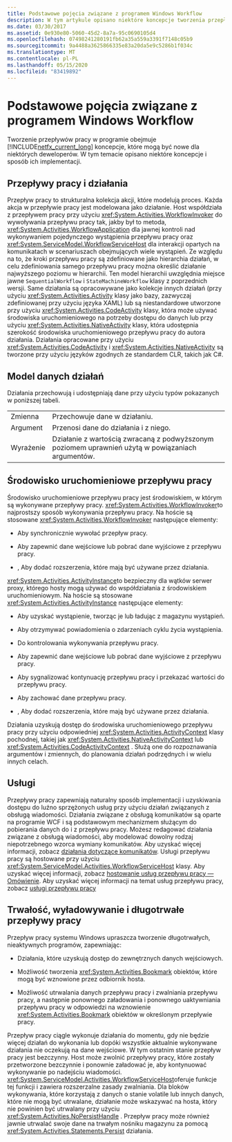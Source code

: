 ```yaml
---
title: Podstawowe pojęcia związane z programem Windows Workflow
description: W tym artykule opisano niektóre koncepcje tworzenia przepływu pracy w .NET Framework 4.6.1, które mogą być nieznane dla niektórych deweloperów.
ms.date: 03/30/2017
ms.assetid: 0e930e80-5060-45d2-8a7a-95c0690105d4
ms.openlocfilehash: 07498241280191fb62a35a559a3391f7148c05b9
ms.sourcegitcommit: 9a4488a3625866335e83a20da5e9c5286b1f034c
ms.translationtype: MT
ms.contentlocale: pl-PL
ms.lasthandoff: 05/15/2020
ms.locfileid: "83419892"
---
```

# <a name="fundamental-windows-workflow-concepts"></a>Podstawowe pojęcia związane z programem Windows Workflow
Tworzenie przepływów pracy w programie obejmuje [!INCLUDE[netfx_current_long](../../../includes/netfx-current-long-md.md)] koncepcje, które mogą być nowe dla niektórych deweloperów. W tym temacie opisano niektóre koncepcje i sposób ich implementacji.  
  
## <a name="workflows-and-activities"></a>Przepływy pracy i działania  
 Przepływ pracy to strukturalna kolekcja akcji, które modelują proces. Każda akcja w przepływie pracy jest modelowana jako działanie. Host współdziała z przepływem pracy przy użyciu <xref:System.Activities.WorkflowInvoker> do wywoływania przepływu pracy tak, jakby był to metoda, <xref:System.Activities.WorkflowApplication> dla jawnej kontroli nad wykonywaniem pojedynczego wystąpienia przepływu pracy oraz <xref:System.ServiceModel.WorkflowServiceHost> dla interakcji opartych na komunikatach w scenariuszach obejmujących wiele wystąpień. Ze względu na to, że kroki przepływu pracy są zdefiniowane jako hierarchia działań, w celu zdefiniowania samego przepływu pracy można określić działanie najwyższego poziomu w hierarchii. Ten model hierarchii uwzględnia miejsce jawne `SequentialWorkflow` i `StateMachineWorkflow` klasy z poprzednich wersji. Same działania są opracowywane jako kolekcje innych działań (przy użyciu <xref:System.Activities.Activity> klasy jako bazy, zazwyczaj zdefiniowanej przy użyciu języka XAML) lub są niestandardowe utworzone przy użyciu <xref:System.Activities.CodeActivity> klasy, która może używać środowiska uruchomieniowego na potrzeby dostępu do danych lub przy użyciu <xref:System.Activities.NativeActivity> klasy, która udostępnia szerokość środowiska uruchomieniowego przepływu pracy do autora działania. Działania opracowane przy użyciu <xref:System.Activities.CodeActivity> i <xref:System.Activities.NativeActivity> są tworzone przy użyciu języków zgodnych ze standardem CLR, takich jak C#.  
  
## <a name="activity-data-model"></a>Model danych działań  
 Działania przechowują i udostępniają dane przy użyciu typów pokazanych w poniższej tabeli.  
  
|||  
|-|-|  
|Zmienna|Przechowuje dane w działaniu.|  
|Argument|Przenosi dane do działania i z niego.|  
|Wyrażenie|Działanie z wartością zwracaną z podwyższonym poziomem uprawnień użytą w powiązaniach argumentów.|  
  
## <a name="workflow-runtime"></a>Środowisko uruchomieniowe przepływu pracy  
 Środowisko uruchomieniowe przepływu pracy jest środowiskiem, w którym są wykonywane przepływy pracy. <xref:System.Activities.WorkflowInvoker>to najprostszy sposób wykonywania przepływu pracy. Na hoście są stosowane <xref:System.Activities.WorkflowInvoker> następujące elementy:  
  
- Aby synchronicznie wywołać przepływ pracy.  
  
- Aby zapewnić dane wejściowe lub pobrać dane wyjściowe z przepływu pracy.  
  
- , Aby dodać rozszerzenia, które mają być używane przez działania.  
  
 <xref:System.Activities.ActivityInstance>to bezpieczny dla wątków serwer proxy, którego hosty mogą używać do współdziałania z środowiskiem uruchomieniowym. Na hoście są stosowane <xref:System.Activities.ActivityInstance> następujące elementy:  
  
- Aby uzyskać wystąpienie, tworząc je lub ładując z magazynu wystąpień.  
  
- Aby otrzymywać powiadomienia o zdarzeniach cyklu życia wystąpienia.  
  
- Do kontrolowania wykonywania przepływu pracy.  
  
- Aby zapewnić dane wejściowe lub pobrać dane wyjściowe z przepływu pracy.  
  
- Aby sygnalizować kontynuację przepływu pracy i przekazać wartości do przepływu pracy.  
  
- Aby zachować dane przepływu pracy.  
  
- , Aby dodać rozszerzenia, które mają być używane przez działania.  
  
 Działania uzyskują dostęp do środowiska uruchomieniowego przepływu pracy przy użyciu odpowiedniej <xref:System.Activities.ActivityContext> klasy pochodnej, takiej jak <xref:System.Activities.NativeActivityContext> lub <xref:System.Activities.CodeActivityContext> . Służą one do rozpoznawania argumentów i zmiennych, do planowania działań podrzędnych i w wielu innych celach.  
  
## <a name="services"></a>Usługi  
 Przepływy pracy zapewniają naturalny sposób implementacji i uzyskiwania dostępu do luźno sprzężonych usług przy użyciu działań związanych z obsługą wiadomości. Działania związane z obsługą komunikatów są oparte na programie WCF i są podstawowym mechanizmem służącym do pobierania danych do i z przepływu pracy. Możesz redagować działania związane z obsługą wiadomości, aby modelować dowolny rodzaj niepotrzebnego wzorca wymiany komunikatów. Aby uzyskać więcej informacji, zobacz [działania dotyczące komunikatów](../wcf/feature-details/messaging-activities.md). Usługi przepływu pracy są hostowane przy użyciu <xref:System.ServiceModel.Activities.WorkflowServiceHost> klasy. Aby uzyskać więcej informacji, zobacz [hostowanie usług przepływu pracy — Omówienie](../wcf/feature-details/hosting-workflow-services-overview.md). Aby uzyskać więcej informacji na temat usług przepływu pracy, zobacz [usługi przepływu pracy](../wcf/feature-details/workflow-services.md)  
  
## <a name="persistence-unloading-and-long-running-workflows"></a>Trwałość, wyładowywanie i długotrwałe przepływy pracy  
 Przepływ pracy systemu Windows upraszcza tworzenie długotrwałych, nieaktywnych programów, zapewniając:  
  
- Działania, które uzyskują dostęp do zewnętrznych danych wejściowych.  
  
- Możliwość tworzenia <xref:System.Activities.Bookmark> obiektów, które mogą być wznowione przez odbiornik hosta.  
  
- Możliwość utrwalania danych przepływu pracy i zwalniania przepływu pracy, a następnie ponownego załadowania i ponownego uaktywniania przepływu pracy w odpowiedzi na wznowienie <xref:System.Activities.Bookmark> obiektów w określonym przepływie pracy.  
  
 Przepływ pracy ciągle wykonuje działania do momentu, gdy nie będzie więcej działań do wykonania lub dopóki wszystkie aktualnie wykonywane działania nie oczekują na dane wejściowe. W tym ostatnim stanie przepływ pracy jest bezczynny. Host może zwolnić przepływy pracy, które zostały przetworzone bezczynnie i ponownie załadować je, aby kontynuować wykonywanie po nadejściu wiadomości. <xref:System.ServiceModel.Activities.WorkflowServiceHost>oferuje funkcje tej funkcji i zawiera rozszerzalne zasady zwalniania. Dla bloków wykonywania, które korzystają z danych o stanie volatile lub innych danych, które nie mogą być utrwalane, działanie może wskazywać na hosta, który nie powinien być utrwalany przy użyciu <xref:System.Activities.NoPersistHandle> . Przepływ pracy może również jawnie utrwalać swoje dane na trwałym nośniku magazynu za pomocą <xref:System.Activities.Statements.Persist> działania.
